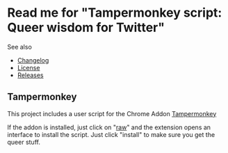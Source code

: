 # Read me for "Tampermonkey script: Queer wisdom for Twitter"

See also

- [Changelog](https://github.com/stephfuchs/tampermonkey-queer-wisdom-for-twitter/blob/master/CHANGELOG.md)
- [License](https://github.com/stephfuchs/tampermonkey-queer-wisdom-for-twitter/blob/master/LICENSE)
- [Releases](https://github.com/stephfuchs/tampermonkey-queer-wisdom-for-twitter/releases)

## Tampermonkey

This project includes a user script for the Chrome Addon [Tampermonkey](https://www.tampermonkey.net/)

If the addon is installed, just click on
"[raw](https://github.com/stephfuchs/tampermonkey-queer-wisdom-for-twitter/raw/master/queer-wisdom-for-twitter.user.js)"
and the extension opens an interface to install the script. Just click "install" to make sure you get the queer stuff.
